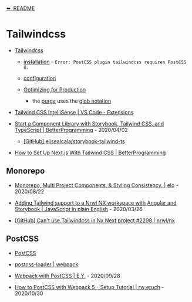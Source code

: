 [⬅️&nbsp;&nbsp;README](../README.md)

# Tailwindcss

- [Tailwindcss](https://tailwindcss.com/)

  - [installation](https://tailwindcss.com/docs/installation) - `Error: PostCSS plugin tailwindcss requires PostCSS 8.`

  - [configuration](https://tailwindcss.com/docs/configuration)

  - [Optimizing for Production](https://tailwindcss.com/docs/optimizing-for-production)

    - the [purge](https://purgecss.com/) uses the [glob notation](https://github.com/isaacs/node-glob#glob-primer)

- [Tailwind CSS IntelliSense | VS Code - Extensions](https://marketplace.visualstudio.com/items?itemName=bradlc.vscode-tailwindcss)

- [Start a Component Library with Storybook, Tailwind CSS, and TypeScript | BetterProgramming](https://medium.com/better-programming/start-a-component-library-with-storybook-tailwind-css-and-typescript-ebaffc33d098) - 2020/04/02

  - [[GitHub] elisealcala/storybook-tailwind-ts](https://github.com/elisealcala/storybook-tailwind-ts)

- [How to Set Up Next.js With Tailwind CSS | BetterProgramming](https://medium.com/better-programming/how-to-set-up-next-js-with-tailwind-css-b93ccd2d4164)

## Monorepo

- [Monorepo, Multi Project Components, & Styling Consistency. | elo](https://medium.com/elobyte-software/monorepo-multi-project-components-styling-consistency-8375e7e97228) - 2020/08/22

- [Adding Tailwind support to a Nrwl NX workspace with Angular and Storybook | JavaScript in plain English](https://medium.com/javascript-in-plain-english/adding-tailwind-support-to-a-nrwl-nx-workspace-with-angular-and-storybook-bf890ea882e) - 2020/03/26

- [[GitHub] Can't use Tailwindcss in Nx Next project #2298 | nrwl/nx](https://github.com/nrwl/nx/issues/2298)

## PostCSS

- [PostCSS](https://postcss.org/)

- [postcss-loader | webpack](https://webpack.js.org/loaders/postcss-loader/)

- [Webpack with PostCSS | E.Y.](https://elfi-y.medium.com/webpack-with-postcss-cc022268aea7) - 2020/09/28

- [How to PostCSS with Webpack 5 - Setup Tutorial | rw;eruch](https://www.robinwieruch.de/webpack-postcss) - 2020/10/30
